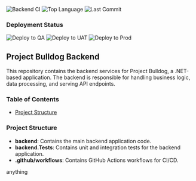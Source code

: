 ![Backend CI](https://github.com/Calathea-Z/project-bulldog-backend/actions/workflows/backend-ci.yml/badge.svg)
![Top Language](https://img.shields.io/github/languages/top/Calathea-Z/project-bulldog-backend)
![Last Commit](https://img.shields.io/github/last-commit/Calathea-Z/project-bulldog-backend)

### Deployment Status

![Deploy to QA](https://github.com/Calathea-Z/project-bulldog-backend/actions/workflows/deploy-qa.yml/badge.svg?branch=qa)
![Deploy to UAT](https://github.com/Calathea-Z/project-bulldog-backend/actions/workflows/deploy-uat.yml/badge.svg?branch=uat)
![Deploy to Prod](https://github.com/Calathea-Z/project-bulldog-backend/actions/workflows/deploy-prod.yml/badge.svg?branch=main)

## Project Bulldog Backend

This repository contains the backend services for Project Bulldog, a .NET-based application. The backend is responsible for handling business logic, data processing, and serving API endpoints.

### Table of Contents

- [Project Structure](#project-structure)

### Project Structure

- **backend**: Contains the main backend application code.
- **backend.Tests**: Contains unit and integration tests for the backend application.
- **.github/workflows**: Contains GitHub Actions workflows for CI/CD.

anything

